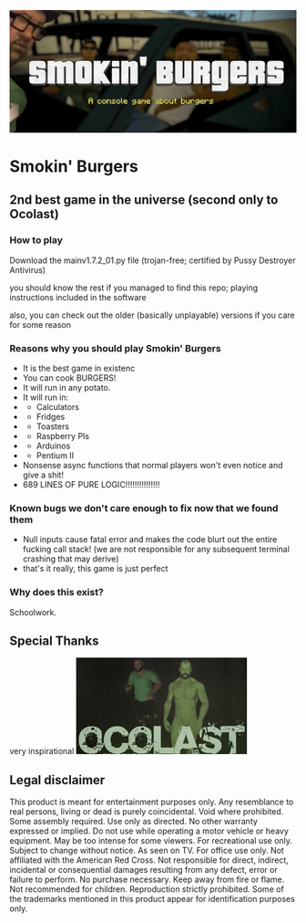 ![a](https://github.com/GabrielSil46/smokin-burgers/blob/main/repo_imgs/banner.png)
# Smokin' Burgers
## 2nd best game in the universe (second only to Ocolast)

### How to play
Download the mainv1.7.2_01.py file (trojan-free; certified by Pussy Destroyer Antivirus)

you should know the rest if you managed to find this repo; playing instructions included in the software

also, you can check out the older (basically unplayable) versions if you care for some reason

### Reasons why you should play Smokin' Burgers
- It is the best game in existenc
- You can cook BURGERS!
- It will run in any potato.
- It will run in:
- - Calculators
- - Fridges
- - Toasters
- - Raspberry PIs
- - Arduinos
- - Pentium II
- Nonsense async functions that normal players won't even notice and give a shit!
- 689 LINES OF PURE LOGIC!!!!!!!!!!!!!!!

### Known bugs we don't care enough to fix now that we found them
- Null inputs cause fatal error and makes the code blurt out the entire fucking call stack! (we are not responsible for any subsequent terminal crashing that may derive)
- that's it really, this game is just perfect

### Why does this exist?
Schoolwork.

## Special Thanks
very inspirational
![oco](https://github.com/GabrielSil46/smokin-burgers/blob/main/repo_imgs/Chico_bioca_ocolast.jpg)

## Legal disclaimer
This product is meant for entertainment purposes only. Any resemblance to real persons, living or dead is purely coincidental. Void where prohibited. Some assembly required. Use only as directed. No other warranty expressed or implied. Do not use while operating a motor vehicle or heavy equipment. May be too intense for some viewers. For recreational use only. Subject to change without notice. As seen on TV. For office use only. Not affiliated with the American Red Cross. Not responsible for direct, indirect, incidental or consequential damages resulting from any defect, error or failure to perform. No purchase necessary. Keep away from fire or flame. Not recommended for children. Reproduction strictly prohibited. Some of the trademarks mentioned in this product appear for identification purposes only.
